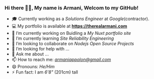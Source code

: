 ### Hi there 👋🏾, My name is Armani, Welcom to my GitHub!

- 🎓 Currently working as a *Solutions Engineer* at *Google*(contractor).
- ‍💻 My portfolio is available at **https://therealarmani.com**
- 🔭 I’m currently working on Buidling a *My Nuxt portfolio site*
- 🌱 I’m currently learning *Site Reliability Engineering*
- 👯 I’m looking to collaborate on *Nodejs Open Source Projects*
- 🤔 I’m looking for help with ...
- 💬 Ask me about ...
- 📫 How to reach me: *armaniappolon@gmail.com*
- 😄 Pronouns: *He/Him*
- ⚡ Fun fact: I am *6'8"* (201cm) tall

